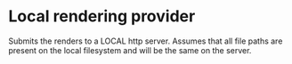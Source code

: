 # Local rendering provider
Submits the renders to a LOCAL http server.
Assumes that all file paths are present on the local filesystem and will be the same on the server.
